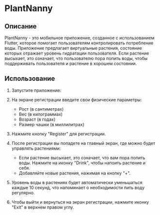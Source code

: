 # PlantNanny

## Описание

PlantNanny - это мобильное приложение, созданное с использованием Flutter, которое помогает пользователям контролировать потребление воды. Приложение предлагает виртуальные растения, состояние которых отражает уровень гидратации пользователя. Если растение высыхает, это означает, что пользователю пора попить воды, чтобы поддерживать пользователя и растение в хорошем состоянии.

## Использование

1. Запустите приложение:
      
    
2. На экране регистрации введите свои физические параметры:
    - Рост (в сантиметрах)
    - Вес (в килограммах)
    - Возраст (в годах)
    - Размер чашки (в миллилитрах)


3. Нажмите кнопку "Register" для регистрации.
4. После регистрации вы попадете на главный экран, где можно будет управлять растениями:
    - Если растение высыхает, это означает, что вам пора попить воды. Нажмите на иконку "Drink", чтобы напоить растение и себя.
    - Добавляйте новые растения, нажимая на кнопку "+".
5. Уровень воды в растениях будет автоматически уменьшаться каждые 10 секунд, что напоминает о необходимости пить воду регулярно.
6. Чтобы выйти и вернуться на экран регистрации, нажмите иконку "Exit" в верхнем правом углу.